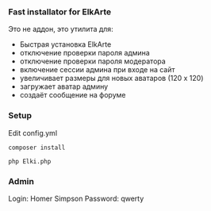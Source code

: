 ### Fast installator for ElkArte ###

Это не аддон, это утилита для:

+ Быстрая установка ElkArte
+ отключение проверки пароля админа
+ отключение проверки пароля модератора
+ включение сессии админа при входе на сайт
+ увеличивает размеры для новых аватаров (120 x 120)
+ загружает аватар админу
+ создаёт сообщение на форуме

### Setup ###
Edit config.yml

```composer install```

```php Elki.php```

### Admin ###
Login: Homer Simpson
Password: qwerty